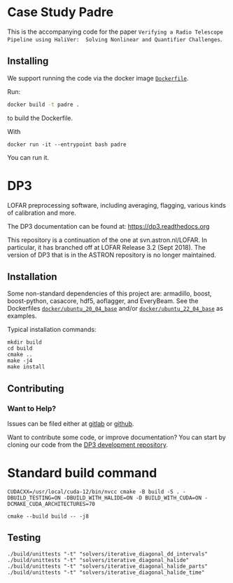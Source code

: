 # Case Study Padre
This is the accompanying code for the paper `Verifying a Radio Telescope Pipeline using HaliVer:  Solving Nonlinear and Quantifier Challenges`.

## Installing
We support running the code via the docker image
[`Dockerfile`](Dockerfile). 

Run:
```cmd
docker build -t padre .
```
to build the Dockerfile.

With
```
docker run -it --entrypoint bash padre
```
You can run it.

# DP3
LOFAR preprocessing software, including averaging, flagging, various kinds of calibration and more.

The DP3 documentation can be found at: https://dp3.readthedocs.org

This repository is a continuation of the one at svn.astron.nl/LOFAR. In particular, it has branched off at LOFAR Release 3.2 (Sept 2018). The version of DP3 that is in the ASTRON repository is no longer maintained.

## Installation
Some non-standard dependencies of this project are: armadillo, boost, boost-python, casacore, hdf5, aoflagger, and EveryBeam. See the Dockerfiles [`docker/ubuntu_20_04_base`](docker/ubuntu_20_04_base) and/or [`docker/ubuntu_22_04_base`](docker/ubuntu_22_04_base) as examples.

Typical installation commands:
```
mkdir build
cd build
cmake ..
make -j4
make install
```
## Contributing

### Want to Help?

Issues can be filed either at [gitlab](https://git.astron.nl/RD/DP3) or [github](https://github.com/lofar-astron/DP3).

Want to contribute some code, or improve documentation? You can start by cloning our code from the [DP3 development repository](https://git.astron.nl/RD/DP3).

# Standard build command
```
CUDACXX=/usr/local/cuda-12/bin/nvcc cmake -B build -S . -DBUILD_TESTING=ON -DBUILD_WITH_HALIDE=ON -D BUILD_WITH_CUDA=ON -DCMAKE_CUDA_ARCHITECTURES=70
```
```
cmake --build build -- -j8
```

## Testing
```
./build/unittests "-t" "solvers/iterative_diagonal_dd_intervals"
./build/unittests "-t" "solvers/iterative_diagonal_halide"
./build/unittests "-t" "solvers/iterative_diagonal_halide_parts"
./build/unittests "-t" "solvers/iterative_diagonal_halide_time"
```